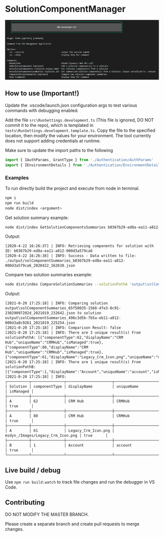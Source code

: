 # SolutionComponentManager

![CDS Assistant CLI](./readmeResources/CLI-Screenshot.png)

## How to use (Important!)

Update the .vscode/launch.json configuration args to test various commands with debugging enabled.

Add the file `src\RunSettings.development.ts` (This file is ignored, DO NOT commit it to the repo), which is templated in `tests\RunSettings.development.template.ts`. Copy the file to the specified location, then modify the values for your environment. The tool currently does not support adding credentials at runtime.

Make sure to update the import paths to the following
```TypeScript
import { IAuthParams, GrantType } from './Authentication/AuthParams'
import { IEnvironmentDetails } from './Authentication/EnvironmentDetails'
 ```

### Examples
To run directly build the project and execute from node in terminal.

``` bash
npm i
npm run build
node dist/index <argument>
```

Get solution summary example:

```bash
node dist/index GetSolutionComponentsSummaries b0367b29-ed8a-ea11-a812-000d3a579ca6
```

Output:
```
[2020-4-22 16:26:37] | INFO: Retrieving components for solution with ID: b0367b29-ed8a-ea11-a812-000d3a579ca6
[2020-4-22 16:26:38] | INFO: Success - Data written to file: ./output/solComponentSummaries_b0367b29-ed8a-ea11-a812-000d3a579ca6_2020422_162638.json
```

Compare two solution summaries example:
```bash
node dist/index CompareSolutionSummaries --solutionPathA 'output\solComponentSummaries_65f50035-1568-4fe3-8c91-23029097202d_2021019_232642.json' --solutionPathB 'output\solComponentSummaries_496c3d5b-7b5a-eb11-a812-000d3a8c9261_2021019_225254.json' --outputAsTable true
```

Output:
```
[2021-0-20 17:25:18] | INFO: Comparing solution output\solComponentSummaries_65f50035-1568-4fe3-8c91-23029097202d_2021019_232642.json to solution output\solComponentSummaries_496c3d5b-7b5a-eb11-a812-000d3a8c9261_2021019_225254.json
[2021-0-20 17:25:18] | INFO: Comparison Result: false
[2021-0-20 17:25:18] | INFO: There are 3 unique result(s) From solutionPathA: [{"componentType":62,"displayName":"CRM Hub","uniqueName":"CRMHub","isManaged":true},{"componentType":80,"displayName":"CRM Hub","uniqueName":"CRMHub","isManaged":true},{"componentType":61,"displayName":"Legacy_Crm_Icon.png","uniqueName":"msdyn_/Images/Legacy_Crm_Icon.png","isManaged":true}]
[2021-0-20 17:25:18] | INFO: There are 1 unique result(s) From solutionPathB: [{"componentType":1,"displayName":"Account","uniqueName":"account","isManaged":true}]
[2021-0-20 17:25:18] | INFO:
┌──────────┬───────────────┬─────────────────────┬───────────────────────────────────┬───────────┐
│ Solution │ componentType │ displayName         │ uniqueName                        │ isManaged │
├──────────┼───────────────┼─────────────────────┼───────────────────────────────────┼───────────┤
│ A        │ 62            │ CRM Hub             │ CRMHub                            │ true      │
├──────────┼───────────────┼─────────────────────┼───────────────────────────────────┼───────────┤
│ A        │ 80            │ CRM Hub             │ CRMHub                            │ true      │
├──────────┼───────────────┼─────────────────────┼───────────────────────────────────┼───────────┤
│ A        │ 61            │ Legacy_Crm_Icon.png │ msdyn_/Images/Legacy_Crm_Icon.png │ true      │
├──────────┼───────────────┼─────────────────────┼───────────────────────────────────┼───────────┤
│ B        │ 1             │ Account             │ account                           │ true      │
└──────────┴───────────────┴─────────────────────┴───────────────────────────────────┴───────────┘
```

## Live build / debug

Use `npm run build:watch` to track file changes and run the debugger in VS Code.

## Contributing

DO NOT MODIFY THE MASTER BRANCH. 

Please create a separate branch and create pull requests to merge changes.
